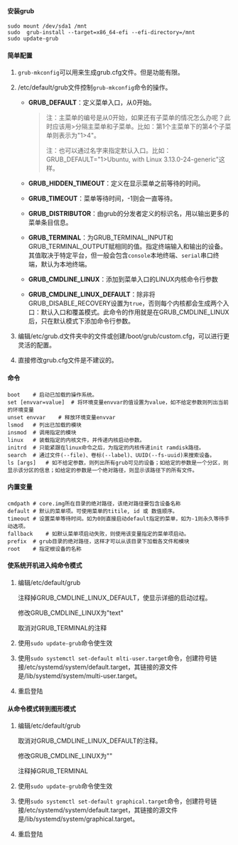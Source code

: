 #### 安装grub

```shell
sudo mount /dev/sda1 /mnt
sudo  grub-install --target=x86_64-efi --efi-directory=/mnt
sudo update-grub
```

#### 简单配置

1. `grub-mkconfig`可以用来生成grub.cfg文件。但是功能有限。

2. /etc/default/grub文件控制`grub-mkconfig`命令的操作。
   - **GRUB_DEFAULT**：定义菜单入口，从0开始。
   
     > 注：主菜单的编号是从0开始，如果还有子菜单的情况怎么办呢？此时应该用>分隔主菜单和子菜单。比如：第1个主菜单下的第4个子菜单则表示为"1>4"。
     >
     > 注：也可以通过名字来指定默认入口。比如：GRUB_DEFAULT="1>Ubuntu, with Linux 3.13.0-24-generic"这样。
   
   - **GRUB_HIDDEN_TIMEOUT**：定义在显示菜单之前等待的时间。
   
   - **GRUB_TIMEOUT**：菜单等待时间，-1则会一直等待。
   
   - **GRUB_DISTRIBUTOR**：由grub的分发者定义的标识名，用以输出更多的菜单条目信息。
   
   - **GRUB_TERMINAL**：为GRUB_TERMINAL_INPUT和GRUB_TERMINAL_OUTPUT赋相同的值。指定终端输入和输出的设备。其值取决于特定平台，但一般会包含`console`本地终端、`serial`串口终端，默认为本地终端。
   
   - **GRUB_CMDLINE_LINUX**：添加到菜单入口的LINUX内核命令行参数
   
   - **GRUB_CMDLINE_LINUX_DEFAULT**：除非将GRUB_DISABLE_RECOVERY设置为`true`，否则每个内核都会生成两个入口：默认入口和覆盖模式。此命令的作用就是在GRUB_CMDLINE_LINUX后，只在默认模式下添加命令行参数。
   
3. 编辑/etc/grub.d文件夹中的文件或创建/boot/grub/custom.cfg，可以进行更灵活的配置。

4. 直接修改grub.cfg文件是不建议的。

#### 命令

```
boot	# 启动已加载的操作系统。
set [envvar=value]	# 将环境变量envvar的值设置为value，如不给定参数则列出当前的环境变量
unset envvar	# 释放环境变量envvar
lsmod	# 列出已加载的模块
insmod	# 调用指定的模块
linux	# 装载指定的内核文件，并传递内核启动参数。
initrd	# 只能紧跟在linux命令之后，为指定的内核传递init ramdisk路径。
search	# 通过文件(--file)、卷标(--label)、UUID(--fs-uuid)来搜索设备。
ls [args]	# 如不给定参数，则列出所有grub可见的设备；如给定的参数是一个分区，则显示该分区的信息；如给定的参数是一个绝对路径，则显示该路径下的所有文件。 
```

#### 内置变量

```
cmdpath	# core.img所在目录的绝对路径，该绝对路径要包含设备名称
default	# 默认的菜单项。可使用菜单的titile, id 或 数值顺序。
timeout	# 设置菜单等待时间。如为0则直接启动default指定的菜单，如为-1则永久等待手动选项。
fallback	# 如默认菜单项启动失败，则使用该变量指定的菜单项启动。
prefix	# grub目录的绝对路径，这样才可以从该目录下加载各文件和模块
root	# 指定根设备的名称
```



#### 使系统开机进入纯命令模式

1. 编辑/etc/default/grub

   注释掉GRUB_CMDLINE_LINUX_DEFAULT，使显示详细的启动过程。

   修改GRUB_CMDLINE_LINUX为"text"

   取消对GRUB_TERMINAL的注释

2. 使用`sudo update-grub`命令使生效

3. 使用`sudo systemctl set-default mlti-user.target`命令，创建符号链接/etc/systemd/system/default.target，其链接的源文件是/lib/systemd/system/multi-user.target。

4. 重启登陆


#### 从命令模式转到图形模式

1. 编辑/etc/default/grub

   取消对GRUB_CMDLINE_LINUX_DEFAULT的注释。

   修改GRUB_CMDLINE_LINUX为""

   注释掉GRUB_TERMINAL

2. 使用`sudo update-grub`命令使生效

3. 使用`sudo systemctl set-default graphical.target`命令，创建符号链接/etc/systemd/system/default.target，其链接的源文件是/lib/systemd/system/graphical.target。

4. 重启登陆